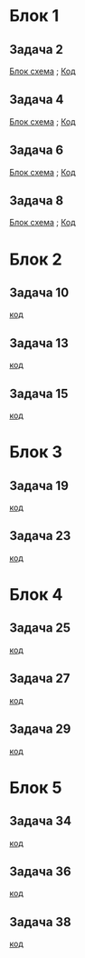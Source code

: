 #  Блок 1

## Задача 2
[Блок схема](https://github.com/Vladislav163rus/Csharp/blob/main/Less1/Task1/Task1.drawio.png) ; [Код](https://github.com/Vladislav163rus/Csharp/blob/main/Less1/Task1/Program.cs)

## Задача 4
[Блок схема](https://github.com/Vladislav163rus/Csharp/blob/main/Less1/Task2/Task2.drawio.png) ; [Код](https://github.com/Vladislav163rus/Csharp/blob/main/Less1/Task2/Task2.csproj)

## Задача 6
[Блок схема](https://github.com/Vladislav163rus/Csharp/blob/main/Less1/Task3/Task3.drawio.png) ; [Код](https://github.com/Vladislav163rus/Csharp/blob/main/Less1/Task3/Task3.csproj)

## Задача 8
[Блок схема](https://github.com/Vladislav163rus/Csharp/blob/main/Less1/Task4/Task4.drawio.png) ; [Код](https://github.com/Vladislav163rus/Csharp/blob/main/Less1/Task4/Task4.csproj)

# Блок 2

## Задача 10
[код](https://github.com/Vladislav163rus/Csharp/blob/main/Less2/Task1/Program.cs)

## Задача 13
[код](https://github.com/Vladislav163rus/Csharp/blob/main/Less2/Task2/Program.cs)

## Задача 15
[код](https://github.com/Vladislav163rus/Csharp/blob/main/Less2/Task3/Program.cs)

# Блок 3

## Задача 19
[код](https://github.com/Vladislav163rus/Csharp/blob/main/Less3/Task1/Program.cs)

## Задача 23
[код](https://github.com/Vladislav163rus/Csharp/blob/main/Less3/Task2/Program.cs)

# Блок 4

## Задача 25
[код](https://github.com/Vladislav163rus/Csharp/blob/main/Less4/Task1/Program.cs)

## Задача 27
[код](https://github.com/Vladislav163rus/Csharp/blob/main/Less4/Task2/Program.cs)

## Задача 29
[код](https://github.com/Vladislav163rus/Csharp/blob/main/Less4/Task3/Program.cs)

# Блок 5

## Задача 34
[код](https://github.com/Vladislav163rus/Csharp/blob/main/Less5/Task1/Program.cs)

## Задача 36
[код](https://github.com/Vladislav163rus/Csharp/blob/main/Less5/Task2/Program.cs)

## Задача 38
[код](https://github.com/Vladislav163rus/Csharp/blob/main/Less5/Task3/Program.cs)
